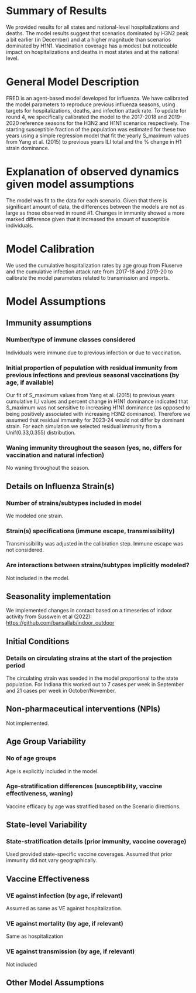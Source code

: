 # Summary of Results
We provided results for all states and national-level hospitalizations and deaths. The model results suggest that scenarios dominated by H3N2 peak a bit earlier (in December) and at a higher magnitude than scenarios dominated by H1N1. Vaccination coverage has a modest but noticeable impact on hospitalizations and deaths in most states and at the national level.

# General Model Description
FRED is an agent-based model developed for influenza. We have calibrated the model parameters to reproduce previous influenza seasons, using targets for hospitalizations, deaths, and infection attack rate. To update for round 4, we specifically calibrated the model to the 2017-2018 and 2019-2020 reference seasons for the H3N2 and H1N1 scenarios respectively. The starting susceptible fraction of the population was estimated for these two years using a simple regression model that fit the yearly S_maximum values from Yang et al. (2015) to previous years ILI total and the % change in H1 strain dominance.

# Explanation of observed dynamics given model assumptions
The model was fit to the data for each scenario. Given that there is significant amount of data, the differences between the models are not as large as those observed in round #1. Changes in immunity showed a more marked difference given that it increased the amount of susceptible individuals. 

# Model Calibration
We used the cumulative hospitalization rates by age group from Fluserve and the cumulative infection attack rate from 2017-18 and 2019-20 to calibrate the model parameters related to transmission and imports.  

# Model Assumptions
## Immunity assumptions

### Number/type of immune classes considered
Individuals were immune due to previous infection or due to vaccination.

### Initial proportion of population with residual immunity from previous infections and previous seasonal vaccinations (by age, if available)
Our fit of S_maximum values from Yang et al. (2015) to previous years cumulative ILI values and percent change in H1N1 dominance indicated that S_maximum was not sensitive to increasing H1N1 dominance (as opposed to being positively associated with increasing H3N2 dominance). Therefore we assumed that residual immunity for 2023-24 would not differ by dominant strain. For each simulation we selected residual immunity from a Unif(0.33,0.355) distribution.

### Waning immunity throughout the season (yes, no, differs for vaccination and natural infection)
No waning throughout the season. 

## Details on Influenza Strain(s)
### Number of strains/subtypes included in model
We modeled one strain.

### Strain(s) specifications (immune escape, transmissibility)
Transmissibility was adjusted in the calibration step. Immune escape was not considered. 

### Are interactions between strains/subtypes implicitly modeled?
Not included in the model. 

## Seasonality implementation
We implemented changes in contact based on a timeseries of indoor activity from Susswein et al (2022): <https://github.com/bansallab/indoor_outdoor>

## Initial Conditions
### Details on circulating strains at the start of the projection period
The circulating strain was seeded in the model proportional to the state population. For Indiana this worked out to 7 cases per week in September and 21 cases per week in October/November.

## Non-pharmaceutical interventions (NPIs)
Not implemented.

## Age Group Variability
### No of age groups
Age is explicitly included in the model. 
### Age-stratification differences (susceptibility, vaccine effectiveness, waning)
Vaccine efficacy by age was stratified based on the Scenario directions. 

## State-level Variability
### State-stratification details (prior immunity, vaccine coverage)
Used provided state-specific vaccine coverages. Assumed that prior immunity did not vary geographically.

## Vaccine Effectiveness
### VE against infection (by age, if relevant)
Assumed as same as VE against hospitalization.

### VE against mortality (by age, if relevant)
Same as hospitalization

### VE against transmission (by age, if relevant)
Not included

## Other Model Assumptions

